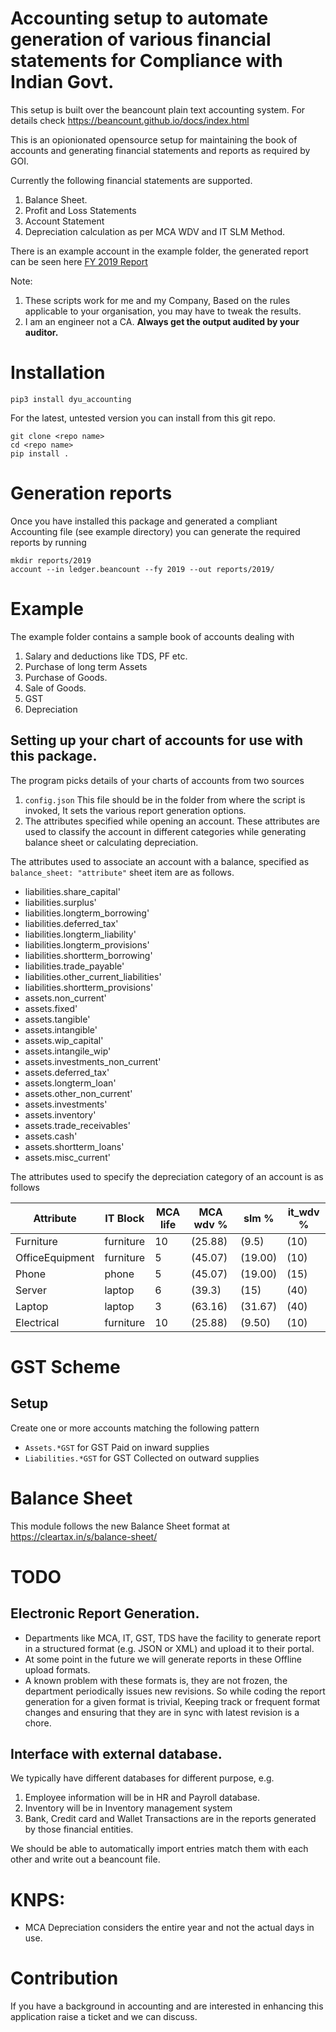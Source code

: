 # Accounting setup to automate generation of various financial statements for Compliance with Indian Govt.
This setup is built over the beancount plain text accounting system. For details check https://beancount.github.io/docs/index.html

This is an opionionated opensource setup for maintaining the book of accounts and generating financial statements and reports as required by GOI.

Currently the following financial statements are supported.

1. Balance Sheet.
2. Profit and Loss Statements
3. Account Statement
4. Depreciation calculation as per MCA WDV and IT SLM Method.
 
There is an example account in the example folder, the generated report can be seen here [FY 2019 Report](example/reports_fy_2019.pdf)

Note: 

1. These scripts work for me and my Company, Based on the rules applicable to your organisation, you may have to tweak the results.
2. I am an engineer not a CA. **Always get the output audited by your auditor.** 


# Installation

```
pip3 install dyu_accounting
```

For the latest, untested version you can install from this git repo.
```
git clone <repo name>
cd <repo name>
pip install .
```

# Generation reports

Once you have installed this package and generated a compliant Accounting file (see example directory) you can generate the required reports by running 

```
mkdir reports/2019
account --in ledger.beancount --fy 2019 --out reports/2019/  
```

# Example

The example folder contains a sample book of accounts dealing with

1. Salary and deductions like TDS, PF etc.
2. Purchase of long term Assets
3. Purchase of Goods.
3. Sale of Goods.
4. GST
5. Depreciation


## Setting up your chart of accounts for use with this package.
The program picks details of your charts of accounts from two sources

1. `config.json` This file should be in the folder from where the script is invoked, It sets the various report generation options.
2. The attributes specified while opening an account. These attributes are used to classify the account in different categories while generating balance sheet or calculating depreciation.

The attributes used to associate an account with a balance, specified as `balance_sheet: "attribute"` sheet item are as follows.
		
* liabilities.share_capital' 
* liabilities.surplus'                   
* liabilities.longterm_borrowing'        
* liabilities.deferred_tax'              
* liabilities.longterm_liability'        
* liabilities.longterm_provisions'       
* liabilities.shortterm_borrowing'       
* liabilities.trade_payable'             
* liabilities.other_current_liabilities' 
* liabilities.shortterm_provisions'      
* assets.non_current'                    
* assets.fixed'                          
* assets.tangible'                       
* assets.intangible'                     
* assets.wip_capital'                    
* assets.intangile_wip'                  
* assets.investments_non_current'        
* assets.deferred_tax'                   
* assets.longterm_loan'                  
* assets.other_non_current'              
* assets.investments'                    
* assets.inventory'                      
* assets.trade_receivables'              
* assets.cash'                           
* assets.shortterm_loans'                
* assets.misc_current'                   

The attributes used to specify the depreciation category of an account is as follows

| Attribute       | IT Block  | MCA life | MCA wdv % | slm %   | it_wdv % |
| ----            | ----      | ----     | ----      | ----    | ----     |
| Furniture       | furniture | 10       | (25.88)   | (9.5)   | (10)     |
| OfficeEquipment | furniture | 5        | (45.07)   | (19.00) | (10)     |
| Phone           | phone     | 5        | (45.07)   | (19.00) | (15)     |
| Server          | laptop    | 6        | (39.3)    | (15)    | (40)     |
| Laptop          | laptop    | 3        | (63.16)   | (31.67) | (40)     |
| Electrical      | furniture | 10       | (25.88)   | (9.50)  | (10)     |

# GST Scheme

## Setup

Create one or more accounts matching the following pattern

* `Assets.*GST` for GST Paid on inward supplies
* `Liabilities.*GST` for GST Collected on outward supplies
 
# Balance Sheet

This module follows the new Balance Sheet format at https://cleartax.in/s/balance-sheet/

# TODO

## Electronic Report Generation.

* Departments like MCA, IT, GST, TDS have the facility to generate report in a structured format (e.g. JSON or XML) and upload it to their portal.
* At some point in the future we will generate reports in these Offline upload formats.
* A known problem with these formats is, they are not frozen, the department periodically issues new revisions. So while coding the report generation for a given format is trivial, Keeping track or frequent format changes and ensuring that they are in sync with latest revision is a chore.

## Interface with external database.

We typically have different databases for different purpose,
e.g.
1. Employee information will be in HR and Payroll database.
2. Inventory will be in Inventory management system
3. Bank, Credit card and Wallet Transactions are in the reports generated by those financial entities.

We should be able to automatically import entries match them with each other and write out a beancount file.


# KNPS:

* MCA Depreciation considers the entire year and not the actual days in use.

# Contribution

If you have a background in accounting and are interested in enhancing this application raise a ticket and we can discuss.
